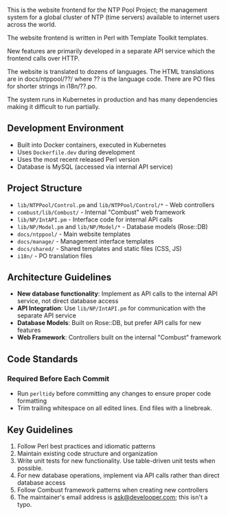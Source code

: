 This is the website frontend for the NTP Pool Project; the management
system for a global cluster of NTP (time servers) available to internet
users across the world.

The website frontend is written in Perl with Template Toolkit templates.

New features are primarily developed in a separate API service which
the frontend calls over HTTP.

The website is translated to dozens of languages. The HTML translations
are in docs/ntppool/??/ where ?? is the language code. There are PO files
for shorter strings in i18n/??.po.

The system runs in Kubernetes in production and has many dependencies
making it difficult to run partially.

## Development Environment
- Built into Docker containers, executed in Kubernetes
- Uses `Dockerfile.dev` during development
- Uses the most recent released Perl version
- Database is MySQL (accessed via internal API service)

## Project Structure
- `lib/NTPPool/Control.pm` and `lib/NTPPool/Control/*` - Web controllers
- `combust/lib/Combust/` - Internal "Combust" web framework
- `lib/NP/IntAPI.pm` - Interface code for internal API calls
- `lib/NP/Model.pm` and `lib/NP/Model/*` - Database models (Rose::DB)
- `docs/ntppool/` - Main website templates
- `docs/manage/` - Management interface templates
- `docs/shared/` - Shared templates and static files (CSS, JS)
- `i18n/` - PO translation files

## Architecture Guidelines
- **New database functionality**: Implement as API calls to the internal API service, not direct database access
- **API Integration**: Use `lib/NP/IntAPI.pm` for communication with the separate API service
- **Database Models**: Built on Rose::DB, but prefer API calls for new features
- **Web Framework**: Controllers built on the internal "Combust" framework

## Code Standards

### Required Before Each Commit
- Run `perltidy` before committing any changes to ensure proper code formatting
- Trim trailing whitespace on all edited lines. End files with a linebreak.

## Key Guidelines
1. Follow Perl best practices and idiomatic patterns
2. Maintain existing code structure and organization
3. Write unit tests for new functionality. Use table-driven unit tests when possible.
4. For new database operations, implement via API calls rather than direct database access
5. Follow Combust framework patterns when creating new controllers
6. The maintainer's email address is ask@develooper.com; this isn't a typo.
